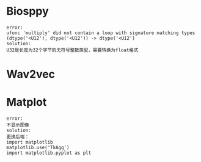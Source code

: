 # Biosppy

```
error:
ufunc 'multiply' did not contain a loop with signature matching types (dtype('<U12'), dtype('<U12')) -> dtype('<U12')
solution:
U32是长度为32个字节的无符号整数类型，需要转换为float格式
```

# Wav2vec


# Matplot

```
error:
不显示图像
solution:
更换后端：
import matplotlib
matplotlib.use('TkAgg')
import matplotlib.pyplot as plt
```
